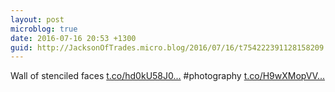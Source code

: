 ```yaml
---
layout: post
microblog: true
date: 2016-07-16 20:53 +1300
guid: http://JacksonOfTrades.micro.blog/2016/07/16/t754222391128158209.html
---
```

Wall of stenciled faces [t.co/hd0kU58J0...](https://t.co/hd0kU58J0T) #photography [t.co/H9wXMopVV...](https://t.co/H9wXMopVVo)
